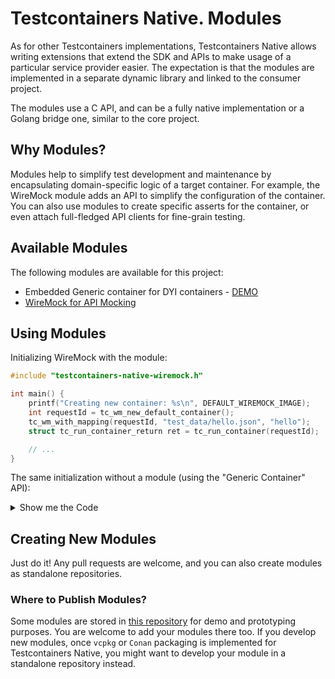 # Testcontainers Native. Modules

As for other Testcontainers implementations, Testcontainers Native allows writing
extensions that extend the SDK and APIs to make usage of a particular service provider
easier.
The expectation is that the modules are implemented in a separate dynamic library
and linked to the consumer project.

The modules use a C API, and
can be a fully native implementation or
a Golang bridge one, similar to the core project.

## Why Modules?

Modules help to simplify test development and maintenance by encapsulating
domain-specific logic of a target container.
For example, the WireMock module adds an API to simplify the configuration of the container.
You can also use modules to create specific asserts for the container,
or even attach full-fledged API clients for fine-grain testing.

## Available Modules

The following modules are available for this project:

- Embedded Generic container for DYI containers - [DEMO](../demo/generic-container/README.md)
- [WireMock for API Mocking](./wiremock/README.md)

## Using Modules

Initializing WireMock with the module:

```c
#include "testcontainers-native-wiremock.h"

int main() {
    printf("Creating new container: %s\n", DEFAULT_WIREMOCK_IMAGE);
    int requestId = tc_wm_new_default_container();
    tc_wm_with_mapping(requestId, "test_data/hello.json", "hello");
    struct tc_run_container_return ret = tc_run_container(requestId);

    // ...
}
```

The same initialization without a module (using the "Generic Container" API):

<details>
<summary>
Show me the Code
</summary>

```c
#include "testcontainers-native.h"

#define DEFAULT_IMAGE "wiremock/wiremock:3.1.0-1"

int main() {
    printf("Using WireMock with the Testcontainers Native binding:\n");

    printf("Creating new container: %s\n", DEFAULT_IMAGE);
    int requestId = tc_new_container_request(DEFAULT_IMAGE);
    tc_with_exposed_tcp_port(requestId, 8080);
    tc_with_wait_for_http(requestId, 8080, "/__admin/mappings");
    tc_with_file(requestId, "test_data/hello.json", "/home/wiremock/mappings/hello.json");
    struct tc_run_container_return ret = tc_run_container(requestId);

    // ...
}
```
</details>

## Creating New Modules

Just do it! Any pull requests are welcome,
and you can also create modules as standalone repositories.

### Where to Publish Modules?

Some modules are stored in [this repository](https://github.com/testcontainers/testcontainers-native) for demo and prototyping purposes.
You are welcome to add your modules there too.
If you develop new modules, once `vcpkg` or `Conan` packaging is implemented for Testcontainers Native,
you might want to develop your module in a standalone repository instead.
